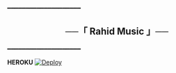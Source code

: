 ━━━━━━━━━━━━━━━━━━━━

<h2 align="center">
    ──「 Rahid Music 」──
</h2>

━━━━━━━━━━━━━━━━━━━━

<b>HEROKU</b>
[![Deploy](https://www.herokucdn.com/deploy/button.svg)](https://heroku.com/deploy?template=https://github.com/KenanKodes/ATOtagdidad-dldl)
